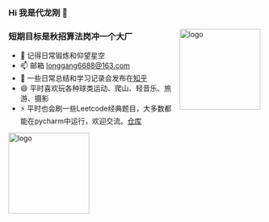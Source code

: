 ### Hi 我是代龙刚 👋
<img src="https://github-readme-stats.vercel.app/api?username=dailonggang&show_icons=true" alt="logo" height="160" align="right" style="margin: 5px; margin-bottom: 20px;" />
 
### 短期目标是秋招算法岗冲一个大厂
- 🔭 记得日常锻炼和仰望星空
- 📫 邮箱 longgang6688@163.com
- 🤔 一些日常总结和学习记录会发布在[知乎](https://www.zhihu.com/people/long-wu-nian-31/posts) 
- 😄 平时喜欢玩各种球类运动、爬山、轻音乐、旅游、摄影
- ⚡ 平时也会刷一些Leetcode经典题目，大多数都能在pycharm中运行，欢迎交流。[仓库](https://github.com/dailonggang/Leetcode-python)
<img src="https://github-profile-trophy.vercel.app/?username=polaris1119&theme=flat&column=7" alt="logo" height="160" align="center" style="margin: auto; margin-bottom: 20px;" />
<!--
**dailonggang/dailonggang** is a ✨ _special_ ✨ repository because its `README.md` (this file) appears on your GitHub profile.

Here are some ideas to get you started:

- 🔭 I’m currently working on ...
- 🌱 I’m currently learning ...
- 👯 I’m looking to collaborate on ...
- 🤔 I’m looking for help with ...
- 💬 Ask me about ...
- 📫 How to reach me: ...
- 😄 Pronouns: ...
- ⚡ Fun fact: ...
-->
